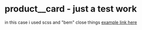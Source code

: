 # product__card - just a test work 

in this case i used scss and "bem" close things
<a href="https://maxlugosi.github.io/product__card/">example link here</a>
